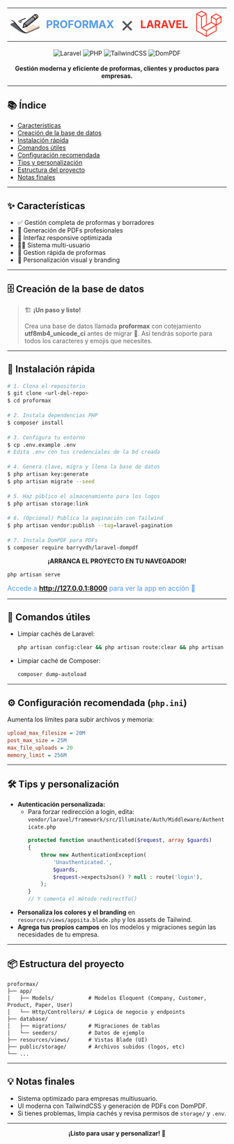 <table align="center" border="0" style="border:none;">
  <tr>
    <td align="center" valign="middle">
      <img src="./storage/app/public/companies/_01_proformax.webp" width="100" alt="Proformax" />
    </td>
    <td align="center" valign="middle">
      <span style="font-size: 24px; font-weight: bold; color: #549bf5;">PROFORMAX</span>
    </td>
    <td align="center" valign="middle">
      <span style="font-size: 50px; color: #555;">×</span>
    </td>
    <td align="center" valign="middle">
      <span style="font-size: 24px; font-weight: bold; color: #FF2D20;">LARAVEL</span>
    </td>
    <td align="center" valign="middle">
      <img src="./storage/app/public/laravel_icon.png" width="100" alt="Laravel" />
    </td>
  </tr>
</table>

<div align="center" style="margin: 18px 0;">
  <img src="https://img.shields.io/badge/Laravel-11.x-FF2D20?logo=laravel&logoColor=white" alt="Laravel">
  <img src="https://img.shields.io/badge/PHP-8.2.18-777BB4?logo=php&logoColor=white" alt="PHP">
  <img src="https://img.shields.io/badge/TailwindCSS-3.x-06B6D4?logo=tailwindcss&logoColor=white" alt="TailwindCSS">
  <img src="https://img.shields.io/badge/DomPDF-3.x-EC1C24?logo=adobeacrobatreader&logoColor=white" alt="DomPDF">
</div>

<p align="center">
  <b>Gestión moderna y eficiente de proformas, clientes y productos para empresas.</b>
</p>

---

## 📚 Índice

- [Características](#-características)
- [Creación de la base de datos](#-creación-de-la-base-de-datos)
- [Instalación rápida](#-instalación-rápida)
- [Comandos útiles](#-comandos-útiles)
- [Configuración recomendada](#-configuración-recomendada-phpini)
- [Tips y personalización](#-tips-y-personalización)
- [Estructura del proyecto](#-estructura-del-proyecto)
- [Notas finales](#-notas-finales)

---

## ✨ Características

-   ✅ Gestión completa de proformas y borradores
-   📄 Generación de PDFs profesionales
-   📱 Interfaz responsive optimizada
-   👨‍💻 Sistema multi-usuario
-   📝 Gestion rápida de proformas
-   🎨 Personalización visual y branding

---

## 🗄️ Creación de la base de datos

> 🏗️ **¡Un paso y listo!**
>
> Crea una base de datos llamada **proformax** con cotejamiento **utf8mb4_unicode_ci** antes de migrar 🚦. Así tendrás soporte para todos los caracteres y emojis que necesites.

---

## 🚀 Instalación rápida

```bash
# 1. Clona el repositorio
$ git clone <url-del-repo>
$ cd proformax

# 2. Instala dependencias PHP
$ composer install

# 3. Configura tu entorno
$ cp .env.example .env
# Edita .env con tus credenciales de la bd creada

# 4. Genera clave, migra y llena la base de datos
$ php artisan key:generate
$ php artisan migrate --seed

# 5. Haz público el almacenamiento para los logos
$ php artisan storage:link

# 6. (Opcional) Publica la paginación con Tailwind
$ php artisan vendor:publish --tag=laravel-pagination

# 7. Instala DomPDF para PDFs
$ composer require barryvdh/laravel-dompdf
```

<div align="center">
  <strong>¡ARRANCA EL PROYECTO EN TU NAVEGADOR!</strong>
</div>

```sh
php artisan serve
```

<span style="font-size:1.1em; color:#549bf5;">Accede a <b>http://127.0.0.1:8000</b> para ver la app en acción 🚀</span>

---

## 🧹 Comandos útiles

-   Limpiar cachés de Laravel:
    ```sh
    php artisan config:clear && php artisan route:clear && php artisan view:clear && php artisan config:cache
    ```
-   Limpiar caché de Composer:
    ```sh
    composer dump-autoload
    ```

---

## ⚙️ Configuración recomendada (`php.ini`)

Aumenta los límites para subir archivos y memoria:

```ini
upload_max_filesize = 20M
post_max_size = 25M
max_file_uploads = 20
memory_limit = 256M
```

---

## 🛠️ Tips y personalización

-   **Autenticación personalizada:**
    -   Para forzar redirección a login, edita:
        `vendor/laravel/framework/src/Illuminate/Auth/Middleware/Authenticate.php`
        ```php
        protected function unauthenticated($request, array $guards)
        {
            throw new AuthenticationException(
                'Unauthenticated.',
                $guards,
                $request->expectsJson() ? null : route('login'),
            );
        }
        // Y comenta el método redirectTo()
        ```
-   **Personaliza los colores y el branding** en `resources/views/appsita.blade.php` y los assets de Tailwind.
-   **Agrega tus propios campos** en los modelos y migraciones según las necesidades de tu empresa.

---

## 📦 Estructura del proyecto

```text
proformax/
├── app/
│   ├── Models/           # Modelos Eloquent (Company, Customer, Product, Paper, User)
│   └── Http/Controllers/ # Lógica de negocio y endpoints
├── database/
│   ├── migrations/       # Migraciones de tablas
│   └── seeders/          # Datos de ejemplo
├── resources/views/      # Vistas Blade (UI)
├── public/storage/       # Archivos subidos (logos, etc)
└── ...
```

---

## 💡 Notas finales

-   Sistema optimizado para empresas multiusuario.
-   UI moderna con TailwindCSS y generación de PDFs con DomPDF.
-   Si tienes problemas, limpia cachés y revisa permisos de `storage/` y `.env`.

---

<p align="center">
  <b>¡Listo para usar y personalizar! 🚀</b>
</p>
